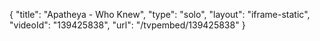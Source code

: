 {
    "title": "Apatheya - Who Knew",
    "type": "solo",
    "layout": "iframe-static",
    "videoId": "139425838",
    "url": "\/tvpembed\/139425838"
}
